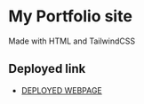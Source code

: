 # My Portfolio site
Made with HTML and TailwindCSS

## Deployed link
- [DEPLOYED WEBPAGE](https://iamsahilahluwalia.in/)


